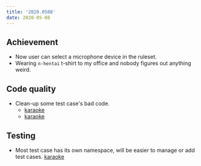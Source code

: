 ```yaml
---
title: '2020.0508'
date: 2020-05-08
---
```


## Achievement
- Now user can select a microphone device in the ruleset.
- Wearing `n-hentai` t-shirt to my office and nobody figures out anything weird.

## Code quality
- Clean-up some test case's bad code.
  - [karaoke](#82@andy840119)
  - [karaoke](#80@andy840119)

## Testing
- Most test case has its own namespace, will be easier to manage or add test cases. [karaoke](#65@andy840119)